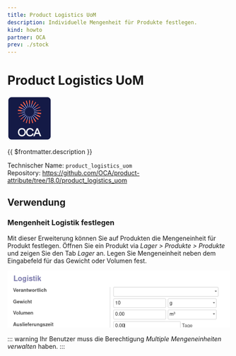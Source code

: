 ```yaml
---
title: Product Logistics UoM
description: Individuelle Mengenheit für Produkte festlegen.
kind: howto
partner: OCA
prev: ./stock
---
```


# Product Logistics UoM

![icon_oca_app](attachments/icon_oca_app.png)

{{ $frontmatter.description }}

Technischer Name: `product_logistics_uom`\
Repository: <https://github.com/OCA/product-attribute/tree/18.0/product_logistics_uom>

## Verwendung

### Mengenheit Logistik festlegen

Mit dieser Erweiterung können Sie auf Produkten die Mengeneinheit für Produkt festlegen. Öffnen Sie ein Produkt via _Lager > Produkte > Produkte_ und zeigen Sie den Tab _Lager_ an. Legen Sie Mengeneinheit neben dem Eingabefeld für das Gewicht oder Volumen fest.

![](attachments/Product%20Logistics%20UoM.png)

::: warning
Ihr Benutzer muss die Berechtigung _Multiple Mengeneinheiten verwalten_ haben.
:::

